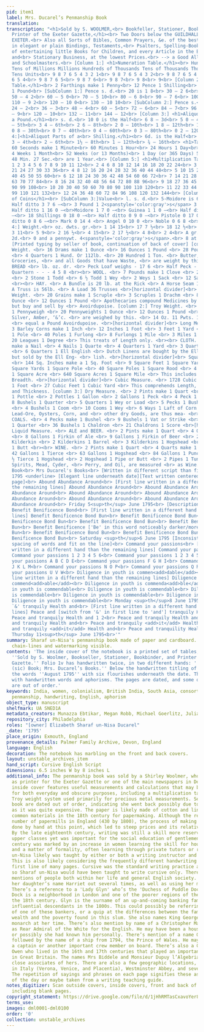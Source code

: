 ```yaml
---
pid: item1
label: Mrs. Ducarel’s Penmanship Book
translation:
transcription: "<h1>Sold by S. WOOLMER,<br> Bookfeller, Stationer, Bookbinder, and
  Printer of the Exeter Gazette,</h1><br> Two Doors below the GUILDHALL, in the Fore-street,
  EXETER.<br> Also all Sorts of Bibles, Common Prayers, &e. of the best Editions,
  in elegant or plain Bindings, Testaments,<br> Psalters, Spelling-Books, Variety
  of entertaining little Books for Children, and every Article in the Bookselling
  and<br> Stationary Business, at the lowest Prices.<br> --> a Good Allowance to Shopkeekers
  and Schoolmasters.<br> [Column 1:] <h1>Numeration Table.</h1><br> Hundreds of Millions
  Tens of Millions Millions Hundreds of Thousands Tens of Thousands Thousands Hundreds
  Tens Units<br> 9 8 7 6 5 4 3 2 1<br> 9 8 7 6 5 4 3 2<br> 9 8 7 6 5 4 3<br> 9 8 7
  6 5 4<br> 9 8 7 6 5<br> 9 8 7 6<br> 9 8 7<br> 9 8<br> 9<br> [Column 2:] <h1>Pence
  Table.</h1><br> 2 Farthings make 1 Penny<br> 12 Pence 1 Shilling<br> 20 Shillings
  1 Pound<br> [SubColumn 1:] Pence s. d.<br> 20 is 1 8<br> 30 – 2 6<br> 40 – 3 4<br>
  50 – 4 2<br> 60 – 5 0<br> 70 – 5 10<br> 80 – 6 8<br> 90 – 7 6<br> 100 – 8 4<br>
  110 – 9 2<br> 120 – 10 0<br> 130 – 10 10<br> [SubColumn 2:] Pence s.<br> 12 is 1<br>
  24 – 2<br> 36 – 3<br> 48 – 4<br> 60 – 5<br> 72 – 6<br> 84 – 7<br> 96 – 8<br> 108
  – 9<br> 120 – 10<br> 132 – 11<br> 144 – 12<br> [Column 3:] <h1>Aliquot Parts of
  a Pound.</h1><br> s. d.<br> 10 0 is the Half<br> 6 8 – 3d<br> 5 0 – 4th<br> 4 0
  – 5th<br> 3 4 – 6th<br> 2 6 – 8th<br> 2 0 – 10th<br> 1 8 – 12th<br> 1 0 – 20th<br>
  0 8 – 30th<br> 0 7 – 40th<br> 0 4 – 60th<br> 0 3 – 80th<br> 0 2 – 120th<br> [Column
  4:]<h1>Aliquot Parts of a<br> Shilling.</h1><br> 6d. is the Half<br> 4 – 3d<br>
  3 – 4th<br> 2 – 6th<br> 1½ – 8th<br> 1 – 12th<br> ¾ – 16th<br> <h1>Table of Time.</h1><br>
  60 Seconds make 1 Minute<br> 60 Minutes 1 Hour<br> 24 Hours 1 Day<br> 7 Days 1 Week<br>
  4 Weeks 1 Month<br> 52 Weeks (or 13 Months)<br> 1 Day (or 365 Days) 5<br> Hours
  48 Min. 27 Sec.<br> are 1 Year.<br> [Column 5:] <h1>Multiplication Table</h1><br>
  1 2 3 4 5 6 7 8 9 10 11 12<br> 2 4 6 8 10 12 14 16 18 20 22 24<br> 3 6 9 12 15 18
  21 24 27 30 33 36<br> 4 8 12 16 20 24 28 32 36 40 44 48<br> 5 10 15 20 25 30 35
  40 45 50 55 60<br> 6 12 18 24 30 36 42 48 54 60 66 72<br> 7 14 21 28 35 42 49 56
  63 70 77 84<br> 8 16 24 32 40 48 56 64 72 80 88 96<br> 9 18 27 36 45 54 63 72 81
  90 99 108<br> 10 20 30 40 50 60 70 80 90 100 110 120<br> 11 22 33 44 55 66 77 88
  99 110 121 132<br> 12 24 36 48 60 72 84 96 108 120 132 144<br> [Column 6:] <h1>Table
  of Coins</h1><br> [SubColumn 3:]Value<br> l. s. d.<br> 5-Moidore is 6 15 0 –<br>
  Half ditto 3 7 6 –<br> 3 Pound 1 2<spanstyle='color:gray'>s</span> 3 12 0 –<br>
  Half ditto 1 16 0 –<br>Moidore 1 7 0 –<br> Guinea 1 1 0 –<br> Half ditto 0 10 6
  –<br> 18 Shillings 0 18 0 –<br> Half ditto 0 9 0 –<br> Pistole 0 17 0 –<br> Half
  ditto 0 8 6 –<br> Mark 0 14 4 <br> Angel 0 10 0 <br> Noble 0 6 8 <br> [SubColumn
  4:] Weight.<br> oz. dwts. gr.<br> 1 14 15<br> 17 7 ½<br> 18 12 ½<br> 9 6<br> 6 22<br>
  3 11<br> 5 9<br> 2 16 ½<br> 4 15<br> 2 17 ½<br> 4 8<br> 2 4<br> A gr. of gold is
  2d.<br> 0 and a pennywt. 4<spanstyle='color:gray'>s</span>.<br> 8 at 4l. per oz.<br>
  [Printed typing by seller of book, continuation of back of cover] [column 1:] Avoirdupoise
  Weight. <br> 16 Drams make 1 Ounce <br> 16 Ounces 1 Pound <br> 28 Pounds 1 Quarter
  <br> 4 Quarters 1 Hund. Or 112lb. <br> 20 Hundred 1 Ton. <br> Butter, Cheese, Flesh,
  Groceries, <br> and all Goods that have Waste, <br> are weight by this. <br><br>
  BREAD <br> lb. oz. dr. <br> Peck Loaf weighs - 17 6 <br> Half Peck - - - 8 11 <br>
  Quartern - - - 4 5 8 <br><br> WOOL. <br> 7 Pounds make 1 Clove <br> 2 Cloves 1 Stone
  <br> 2 Stone 1 Todd <br> 6 ½ Todd 1 Wey <br> 2 Weys 1 Sack <br> 12 Sacks a Laft
  <br><br> HAY. <br> A Bundle is 20 lb. at the Rick <br> A Horse Seam 12 Bundles <br>
  A Truss is 56lb. <br> A Load 36 Trusses <br>[horizontal divider]<br> Apothecaries
  Weight. <br> 20 Grains make 1 Scruple <br> 3 Scruples 1 Drachm <br> 8 Drachms 1
  Ounce <br> 12 Ounces 1 Pound <br> Apothecaries compound Medicines by <br> this Weight,
  but buy and sell by <br> Avoirdupoise. [column 2:] Troy Weight. <br> 24 Grains make
  1 Pennyweigh <br> 20 Pennyweights 1 Ounce <br> 12 Ounces 1 Pound <br> Jewels, Gold,
  Silver, Amber, ‘&’c. <br> are weighed by this. <br> 14 Oz. 11 Pwts. 15 ½ Gr. Troy
  <br> equal a Pound Avoirdupoise. <br>[horizontal divider]<br> Long Measure. <br>
  3 Barley Corns make 1 Inch <br> 12 Inches 1 Foot <br> 3 Feet 1 Yard <br> 5 ½ Yards
  1 Pole <br> 40 Poles 1 Furlong <br> 8 Furlongs 1 Mile <br> 3 Miles 1 League <br>
  20 Leagues 1 Degree <br> This treats of Length only. <br><br> CLOTH. <br> 2 ½ Inches
  make a Nail <br> 4 Nails 1 Quarte <br> 4 Quarters 1 Yard <br> 3 Quarters 1 Ell Flemish
  <br> 6 Quarters 1 Ell English <br> Dutch Linens are bought by the Ell <br> Flemish,
  but sold by the Ell Eng- <br> lish. <br>[horizontal divider]<br> Square Measure.
  <br> 144 Sq. Inches make a 1 Sq. Foot <br> 9 Square Feet 1 Square Yard <br> 30 ½
  Square Yards 1 Square Pole <br> 40 Square Poles 1 Square Rood <br> 4 Square Roods
  1 Square Acre <br> 640 Square Acres 1 Square Mile <br> This includes Length and
  Breadth. <br>[horizontal divider]<br> Cubic Measure. <br> 1728 Cubic Inches make
  1 Foot <br> 27 Cubic Feet 1 Cubic Yard <br> This comprehends Length, Breadth, <br>
  and Thickness. [column 3:] Dry Measure. <br> 2 Pints make 1 Quart <br> 2 Quarts
  1 Pottle <br> 2 Pottles 1 Gallon <br> 2 Gallons 1 Peck <br> 4 Peck 1 Bushel <br>
  8 Bushels 1 Quarter <br> 5 Quarters 1 Wey or Load <br> 5 Pecks 1 Bushel Water Meas.
  <br> 4 Bushels 1 Coom <br> 10 Cooms 1 Wey <br> 6 Ways 1 Laft of Corn <br> Salt,
  Lead-Ore, Oysters, Corn, and <br> other dry Goods, are thus mea- <br> sured. <br><br>
  COALS. <br> 4 Pecks make 1 Bushel <br> 9 Bushels 1 Vat or Strike <br> 16 Bushels
  1 Quarter <br> 36 Bushels 1 Chaldron <br> 21 Chaldrons 1 Score <br>[horizontal divider]<br>
  Liquid Measure. <br> ALE and BEER. <br> 2 Pints make 1 Quart <br> 4 Quarts 1 Gallon
  <br> 8 Gallons 1 Firkin of Ale <br> 9 Gallons 1 Firkin of Beer <br> 2 Firkins 1
  Kilderkin <br> 2 Kilderkins 1 Barrel <br> 3 Kilderkins 1 Hogshead <br> 3 Barrels
  1 Butt <br><br> WINE. <br> 2 Pints make 1 Quart <br> 4 Quarts make 1 Gallon <br>
  42 Gallons 1 Tierce <br> 63 Gallons 1 Hogshead <br> 84 Gallons 1 Puncheon <br> 1
  ½ Tierce 1 Hogshead <br> 2 Hogshead 1 Pipe or Butt <br> 2 Pipes 1 Tun <br> Brandy,
  Spirits, Mead, Cyder, <br> Perry, and Oil, are measured <br> as Wine.<br> Mrs Ducarels
  Book<br> Mrs Ducarel's Books<br> [Written in different script than first line] Aug<sup>st</sup>
  1795 <underline> [Elegant line underneath date][Text written centered in page; title
  page]<br> Abound Abundance Around<br> [First line written in a different hand than
  the remaining lines] Abound Abundance Around<br> Abound Abundance Around<br> Abound
  Abundance Around<br> Abound Abundance Around<br> Abound Abundance Around<br> Abound
  Abundance Around<br> Abound Abundance Around<br> Abound Abundance Around<br> Abound
  Abundance Around<br> Friday 5<sup>th</sup> June 1795<br> [Description: Blank page]<br>
  Benefit Benificence Bond<br> [First line written in a different hand than the remaining
  lines] Benefit Benificence Bond Bun<br> Benefit Benificence Bond Bun<br> Benefit
  Benificence Bond Bun<br> Benefit Benificence Bond Bun<br> Benefit Benificence Bond
  Bun<br> Benefit Benificence ['Be' in this word noticeably darker/more bolded] Bond
  Bun<br> Benefit Benificence Bond Bun<br> Benefit Benificence Bond Bun<br> Benefit
  Benificence Bond Bun<br> Saturday <sup>th</sup>6 June 1795 [Inconsistencies in the
  spacing of words and fit on the line]<br> Command your passions<br> [First line
  written in a different hand than the remaining lines] Command your passions Harriet<br>
  Command your passions 1 2 3 4 5 6<br> Command your passions 1 2 3 4 5 6 7<br> Command
  your passions A B C D E<br> Command your passions F G H I<br> Command your passions
  J K L M<br> Command your passions N O P<br> Command your passions Q R S T<br> Command
  your passions U V W<br> Diligence in youth is commen<add>dable</add><br> [First
  line written in a different hand than the remaining lines] Diligence in youth is
  commend<add>able</add><br> Diligence in youth is commenda<add>ble</add><br> Diligence
  in youth is commendable<br> Diligence in youth is commendable<br> Diligence in youth
  is commendable<br> Diligence in youth is commendable<br> Diligence in youth is commendable<br>
  Diligence in youth is commendable<br> Monday <sup>th</sup>8 June 1795<br> Peace
  `&' tranquily Health and<br> [First line written in a different hand than the remaining
  lines] Peace and [switch from '&' in first line to 'and'] tranquily Health and<br>
  Peace and tranquily Health and 1 2<br> Peace and tranquily Health and<br> Peace
  and tranquily Health and<br> Peace and tranquily <add>it</add> Health and<br> Peace
  and tranquily <add>it</add> Health and<br> Peace and tranquility Health and<br>
  Thursday 11<sup>th</sup> June 1795<br>'"
summary: Sharaf un-Nisa's penmanship book made of paper and cardboard. The paper has
  chain-lines and watermarking visible.
contents: 'The inside cover of the notebook is a printed set of tables, with the words
  ''Sold by S. Woolmer, Bookseller, Stationer, Bookbinder, and Printer of the Exeter
  Gazette.'' Folio 1v has handwritten twice, in two different hands: ''Mrs. Ducarels
  (sic) Book; Mrs. Ducarel’s Books.'' Below the handwritten titling of the book are
  the words ''August 1795'' with six flourishes underneath the date. The book is filled
  with handwritten words and aphorisms. The pages are dated, and some of the datings
  are out of order.'
keywords: India, women, colonialism, British India, South Asia, consort, cohabitation,
  penmanship, handwriting, English, aphorism
object_type: manuscript
shelfmark: UA SNED1A
metadata_creators: Munazza Ebtikar, Megan Robb, Michael Goerlitz, Juliana Lu
repository_city: Philadelphia
roles: "[owner] Elizabeth Sharaf un-Nisa Ducarel"
_date: '1795'
place_origin: Exmouth, England
provenance_details: Palmer Family Archive, Devon, England
language: English
decoration: The notebook has marbling on the front and back covers.
layout: unstable_archives_item
hand_script: Cursive English Script
dimensions: 6.5 inches W by 8 inches L
additional_info: The penmanship book was sold by a Shirley Woolmer, who also served
  as printer for the Exeter Gazette or one of the main newspapers in Devonshire. The
  inside cover features useful measurements and calculations that may be necessary
  for both everyday and obscure purposes, including a multiplication table and the
  Troy weight system used primarily for precious metal measurements. Sections of the
  book are dated out of order, indicating she went back possibly due to lack of paper
  as it was quite expensive. The paper is likely made of cotton and linen rags, both
  common materials in the 18th century for papermaking. Although the relatively high
  number of papermills in England (430 by 1800), the process of making paper was still
  done by hand at this point, which led to steep prices and its relative luxury status.
  By the late eighteenth century, writing was still a skill more reserved for the
  upper classes yet was important for the social education of gentlemen. The eighteenth
  century was marked by an increase in women learning the skill for household duties
  and a matter of formality, often learning through private tutors or relatives. Sharaf
  un-Nisa likely was taught by either or both a writing instructor and her children.
  This is also likely considering the frequently different handwriting used in the
  first line of many pages. Cursive was the standard writing practice at the time
  so Sharaf un-Nisa would have been taught to write cursive only. There are multiple
  mentions of people both within her life and general English society. She early writes
  her daughter’s name Harriet out several times, as well as using her married surname.
  There’s a reference to a 'Lady Glyn' who’s the 'Duchess of Puddle Dock.' Puddle
  Dock is a neighborhood in London and one of the poorer regions of the city during
  the 18th century. Glyn is the surname of an up-and-coming banking family and later
  influential descendants in the 1800s. This could possibly be referring to the wife
  of one of these bankers, or a quip at the differences between the family’s apparent
  wealth and the poverty found in this slum. She also names King George III, the reigning
  monarch at her time. There’s also mention by name of a Christopher Mason, who served
  as Rear Admiral of the White for the English. He may have been a household name,
  or possibly she had known him personally. There’s mention of a name Owen Cadwallader
  followed by the name of a ship from 1794, the Prince of Wales. He may have been
  a captain or another important crew member on board. There’s also a Cadwallader
  Owen who lived in the 16th and 17th centuries that played an important role as clergyman
  in Great Britain. The names Mrs Biddele and Monsieur Dupuy l’Algebria, who may be
  close associates of hers. There are also a few geographic locations, including several
  in Italy (Verona, Venice, and Placentia), Westminster Abbey, and several continents.
  The repetition of sayings and phrases on each page signifies these as common phrases
  of the day or maybe taken from a writing teaching guide.
notes_digitizer: Scan outside covers, inside covers, front and back of all folios,
  including blank pages.
copyright_statement: https://drive.google.com/file/d/1jHhRMTasCxavoYer89Wn8_Xn65nL0sW0/view?usp=sharing
terms_use:
images: dml0001-dml0100
order: '0'
collection: unstable_archives
---
```

